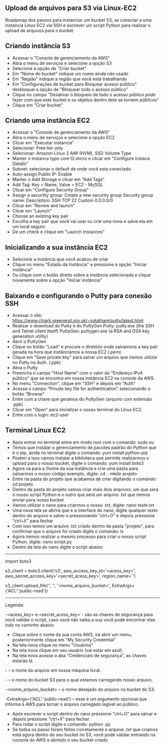 ## Upload de arquivos para S3 via Linux-EC2
Roadpmap dos passos para instanciar um bucket S3, se conectar a uma instancia Linux EC2 via SSH e escrever um script Python para realizar o upload de arquivos para o bucket.

## Criando instância S3
- Acessar o "Console de gerenciamento da AWS"
- Abra o menu de serviços e selecione a opção S3
- Selecione a opção de "Criar bucket"
- Em "Nome do bucket" indique um nome ainda não usado
- Em "Região" indique a região que você está trabalhando
- Em "Configurações de bucket para Bloquear acesso público" desbloquei a opção de "Bloquear todo o acesso público"
- Clique no campo "Desativar o bloqueio de todo o acesso público pode fazer com que este bucket e os objetos dentro dele se tornem públicos"
- Clique em "Criar bucket"

## Criando uma instância EC2
- Acessar o "Console de gerenciamento da AWS"
- Abra o menu de serviços e selecione a opção EC2
- Clicar em "Executar instancia"
- Selecionar: Free tier only
- Selecionar: Amazon Linux 2 AMI (HVM), SSD Volume Type 
- Manter o instance type com t2.micro e clicar em "Configure Instace Details"
- Subnet: selecionar o default de onde você esta conectado
- Auto-assign Public IP: Enable
- Manter o Add Storage e clicar em "Add Tags"
- Add Tag: Key = Name, Value = EC2 - MySQL
- Clicar em "Configure Security Group"
- Assign a securitty group: Create a new security group
Security group name: <Nome-do-security-group>
Description: <Nome-do-security-group>
SSH		TCP	22	Custom	0.0.0.0/0
- Clicar em "Review and launch"
- Clicar em "Launch"
- Choose an existing key pair
- Escolha a key pair que você vai usar ou crie uma nova e salve ela em um local seguro.
- De um check e clique em "Launch Instances"
  
## Inicializando a sua instância EC2
- Selecione a instância que você acabou de criar
- Clique no menu "Estado da Instância" e pressione a opção "Iniciar instância"
- Ou clique com o botão direito sobre a instância selecionada e clique novamente sobre a opção "Iniciar instância"
  
## Baixando e configurando o Putty para conexão SSH
- Acessar o site: https://www.chiark.greenend.org.uk/~sgtatham/putty/latest.html 
- Realizar o download do Putty e do PuttyGen
Putty:
putty.exe (the SSH and Telnet client itself)
PuttyGen:
puttygen.exe (a RSA and DSA key generation utility)
- Abrir o PuttyGen
- Clique no botão "Load" e procure o diretório onde salvamoos a key pair gerada na hora que instânciamos a nossa EC2 (.pem)
- Clique em "Save private key" para salvar um arquivo que iremos utilizar no Putty no Auth. (.ppk)
- Abra o Putty
- Preencha o campo "Host Name" com o valor do "Endereço IPv4 público" que se encontra em nossa instância EC2 na console da AWS.
- No menu "Connection", clique em "SSH" e depois em "Auth"
- Acesse o campo "Private key file for authentication" selecionando o botão "Browse"
- Entre com a chave que geramos do PuttyGen (arquivo com extensão .ppk)
- Clicar em "Open" para inicializar o nosso terminal do Linux EC2.
- Entre com o login: ec2-user
  
## Terminal Linux EC2
- Após entrar no terminal entre em modo root com o comando: sudo su
- Temos que instalar o gerenciamento de pacotes padrão do Python que é o pip, ainda no terminal digite o comando: yum install python-pip
- Posteri a isso vamos instalar a biblioteca que permite realizarmos o upload para o nosso bucket, digite o comando: yum install boto3
- Agora va para a /home da sua instância e crie uma pasta para salvarmos o nosso código exemplo, digite:
cd ..
mkdir projeto
- Entre na pasta do projeto que acabamos de criar digitando o comando: cd projeto
- Dentro da pasta do projeto vamos criar mais dois arquivos, um que será o nosso script Python e o outro que será um arquivo .txt que iremos enviar para nosso bucket
- Vamos utilizar o nano para criarmos o nosso .txt, digite: nano teste.txt
- Uma nova tela se abrirá que é a interface do nano, digite qualquer texto dentro do arquivo e salve-o pressionando "ctrl+O" e depois pressione "ctrl+X" para fechar
- Com isso temos um arquivo .txt criado dentro da pasta "projeto", para confirmar que o arquivo foi criado digite o comando: ls
- Agora iremos realizar o mesmo processo para criar o nosso script Python, digite: nano script.py
- Dentro da tela do nano digite o script abaixo:


--------------------------------------------------------------------------------------------------------------------------------------
import boto3

s3_client = boto3.client('s3', aws_access_key_id='<acess_key>', aws_secret_access_key='<secret_acess_key>', region_name='<region>')

s3_client.upload_file('<arquivo>', '<bucket>', '<nome_arquivo_bucket>', ExtraArgs={'ACL':'public-read'})
  
--------------------------------------------------------------------------------------------------------------------------------------


Legenda:

-<acess_key> e <secret_acess_key> - são as chaves de segurança para você validar o script, caso você não saiba a sua você pode encontrar elas indo no caminho abaixo:
- Clique sobre o nome da sua conta AWS, irá abrir um menu, posteriormente clique em "My Security Credential"
- Na tela nova clique no menu "Usuários"
- Na tela nova clique em seu usuário (vai estar em azul)
- Na tela nova acesse a aba "Credenciais de segurança", as chaves estarão lá.

-<arquivo> – o nome do arquivo em nossa máquina local.

-<bucket> – o nome do bucket S3 para o qual estamos carregando nosso arquivo.

-<nome_arquivo_bucket> – o nome desejado do arquivo no bucket do S3.

-ExtraArgs={'ACL':'public-read'} – esse é um argumento opcional que informa à AWS para tornar o arquivo carregado legível ao público.


- Após escrever o script dentro do nano pressione "ctrl+O" para salvar e depois pressione "ctrl+X" para fechar.
- Para rodar o script digite o comando: python <nome-do-arquivo>.py
- Se todos os passo foram feitos corretamente o arquivo .txt que criamos está agora dentro do seu bucket no S3, você pode validar entrando na console do AWS e abrindo o seu bucket criado.
  
